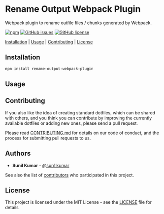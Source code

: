 # Rename Output Webpack Plugin
Webpack plugin to rename outfile files / chunks generated by Webpack.

[![npm](https://img.shields.io/npm/v/rename-output-webpack-plugin.svg)](https://www.npmjs.com/package/rename-output-webpack-plugin)
[![GitHub issues](https://img.shields.io/github/issues/sun1l/rename-output-webpack-plugin.svg)](https://github.com/sun1l/rename-output-webpack-plugin/issues)
[![GitHub license](https://img.shields.io/badge/license-MIT-blue.svg)](https://raw.githubusercontent.com/sun1l/rename-output-webpack-plugin/master/LICENSE)

[Installation](#Installation) |
[Usage](#usage) |
[Contributing](#contributing) |
[License](#license)

## Installation

```bash
npm install rename-output-webpack-plugin
```

## Usage

## Contributing

If you also like the idea of creating standard dotfiles, which can be shared with others, and you think you can contribute by improving the currently available dotfiles or adding new ones, please send a pull request.

Please read [CONTRIBUTING.md](CONTRIBUTING.md) for details on our code of conduct, and the process for submitting pull requests to us.

## Authors

*   **Sunil Kumar** - [@sun1lkumar](https://twitter.com/sun1lkumar)

See also the list of [contributors](https://github.com/sun1l/rename-output-webpack-plugin/graphs/contributors) who participated in this project.

## License

This project is licensed under the MIT License - see the [LICENSE](LICENSE) file for details
